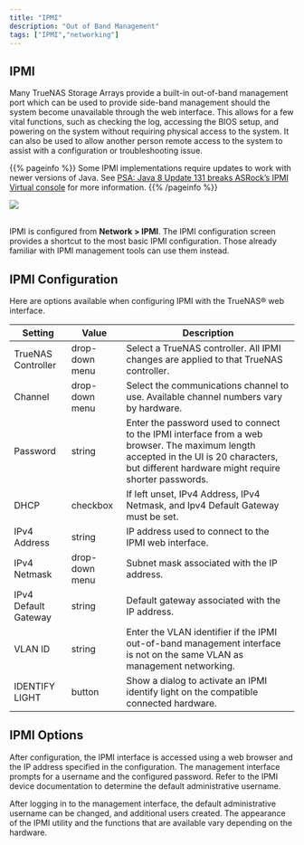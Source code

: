 ```yaml
---
title: "IPMI"
description: "Out of Band Management"
tags: ["IPMI","networking"]
---
```



## IPMI

Many TrueNAS Storage Arrays provide a built-in out-of-band management port which can be used to provide side-band management should the system become unavailable through the web interface. This allows for a few vital functions, such as checking the log, accessing the BIOS setup, and powering on the system without requiring physical access to the system. It can also be used to allow another person remote access to the system to assist with a configuration or troubleshooting issue.

{{% pageinfo %}}
Some IPMI implementations require updates to work with newer versions of Java. See [PSA: Java 8 Update 131 breaks ASRock’s IPMI Virtual console](https://forums.freenas.org/index.php?threads/psa-java-8-update-131-breaks-asrocks-ipmi-virtual-console.53911/) for more information.
{{% /pageinfo %}}

<img src="/images/TN-network-ipmi.png">
<br><br>

IPMI is configured from **Network > IPMI**. The IPMI configuration screen  provides a shortcut to the most basic IPMI configuration. Those already familiar with IPMI management tools can use them instead.

## IPMI Configuration

Here are options available when configuring IPMI with the TrueNAS® web interface.

| Setting              | Value          | Description                                                                                                                                                                                  |
|----------------------|----------------|----------------------------------------------------------------------------------------------------------------------------------------------------------------------------------------------|
| TrueNAS Controller   | drop-down menu | Select a TrueNAS controller. All IPMI changes are applied to that TrueNAS controller.                                                                                                        |
| Channel              | drop-down menu | Select the communications channel to use. Available channel numbers vary by hardware.                                                                                                        |
| Password             | string         | Enter the password used to connect to the IPMI interface from a web browser. The maximum length accepted in the UI is 20 characters, but different hardware might require shorter passwords. |
| DHCP                 | checkbox       | If left unset, IPv4 Address, IPv4 Netmask, and Ipv4 Default Gateway must be set.                                                                                                             |
| IPv4 Address         | string         | IP address used to connect to the IPMI web interface.                                                                                                                                        |
| IPv4 Netmask         | drop-down menu | Subnet mask associated with the IP address.                                                                                                                                                  |
| IPv4 Default Gateway | string         | Default gateway associated with the IP address.                                                                                                                                              |
| VLAN ID              | string         | Enter the VLAN identifier if the IPMI out-of-band management interface is not on the same VLAN as management networking.                                                                     |
| IDENTIFY LIGHT       | button         | Show a dialog to activate an IPMI identify light on the compatible connected hardware.                                                                                                       |

## IPMI Options

After configuration, the IPMI interface is accessed using a web browser and the IP address specified in the configuration. The management interface prompts for a username and the configured password. Refer to the IPMI device documentation to determine the default administrative username.

After logging in to the management interface, the default administrative username can be changed, and additional users created. The appearance of the IPMI utility and the functions that are available vary depending on the hardware.
